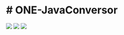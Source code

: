 <h1>  # ONE-JavaConversor </h1>

<img src="https://img.icons8.com/office/80/undefined/expensive-2.png"/> <img src="https://img.icons8.com/plasticine/100/undefined/euro-pound-exchange.png"/>
<img src="https://img.icons8.com/office/80/undefined/expensive-2.png"/>










